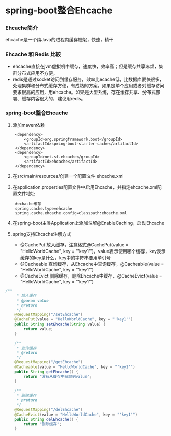 # spring-boot整合Ehcache

### Ehcache简介
ehcache是一个纯Java的进程内缓存框架，快速，精干

### Ehcache 和 Redis 比较
- ehcache直接在jvm虚拟机中缓存，速度快，效率高；但是缓存共享麻烦，集群分布式应用不方便。
- redis是通过socket访问到缓存服务，效率比ecache低，比数据库要快很多，处理集群和分布式缓存方便，有成熟的方案。如果是单个应用或者对缓存访问要求很高的应用，用ehcache。如果是大型系统，存在缓存共享、分布式部署、缓存内容很大的，建议用redis。

### spring-boot整合Ehcache
1. 添加maven依赖

		<dependency>
		    <groupId>org.springframework.boot</groupId>
		    <artifactId>spring-boot-starter-cache</artifactId>
		</dependency>
		<dependency>
		    <groupId>net.sf.ehcache</groupId>
		    <artifactId>ehcache</artifactId>
		</dependency>

2. 在src/main/resources/创建一个配置文件 ehcache.xml
3. 在application.properties配置文件中启用Ehcache，并指定ehcache.xml配置文件地址


		#echache缓存
		spring.cache.type=ehcache
		spring.cache.ehcache.config=classpath:ehcache.xml
4. 在spring-boot主类Application上添加注解@EnableCaching，启动Ehcache
5. spring支持Ehcache注解方式
	- @CachePut 放入缓存，注意格式@CachePut(value = "HelloWorldCache", key = "'key1'")，value表示使用哪个缓存，key表示缓存的key是什么，key中的字符串要用单引号
	- @Cacheable 查询缓存，从Ehcache中查询缓存，@Cacheable(value = "HelloWorldCache", key = "'key1'")
	- @CacheEvict 删除缓存，删除Ehcache中缓存，@CacheEvict(value = "HelloWorldCache", key = "'key1'")
	
```java
/**
	 * 放入缓存
	 * @param value
	 * @return
	 */
	@RequestMapping("/setEhcache")
	@CachePut(value = "HelloWorldCache", key = "'key1'")
	public String setEhcache(String value) {
		return value;
	}
	
	/**
	 * 查询缓存
	 * @return
	 */
	@RequestMapping("/getEhcache")
	@Cacheable(value = "HelloWorldCache", key = "'key1'")
	public String getEhcache() {
		return "没有从缓存中获取到value";
	}
	
	/**
	 * 删除缓存
	 * @return
	 */
	@RequestMapping("/delEhcache")
	@CacheEvict(value = "HelloWorldCache", key = "'key1'")
	public String delEhcache() {
		return "删除缓存";
	}
```
